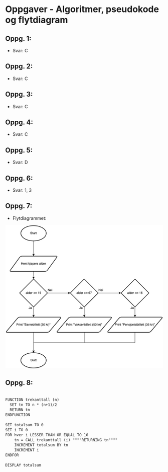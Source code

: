 # Oppgaver - Algoritmer, pseudokode og flytdiagram

## Oppg. 1:
- Svar: C

## Oppg. 2:
- Svar: C

## Oppg. 3:
- Svar: C

## Oppg. 4:
- Svar: C

## Oppg. 5:
- Svar: D

## Oppg. 6:
- Svar: 1, 3

## Oppg. 7:
- Flytdiagrammet:

![flytdiagram](oppg-7-flytdiagram.png)

## Oppg. 8:
```pseudo

FUNCTION trekanttall (n)
  SET tn TO n * (n+1)/2
  RETURN tn
ENDFUNCTION

SET totalsum TO 0
SET i TO 0
FOR hver i LESSER THAN OR EQUAL TO 10
    tn = CALL trekanttall (i) """"RETURNING tn""""
    INCREMENT totalsum BY tn
    INCREMENT i
ENDFOR

DISPLAY totalsum

```
